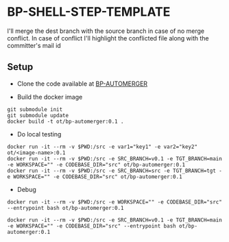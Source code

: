 # BP-SHELL-STEP-TEMPLATE
I'll merge the dest branch with the source branch in case of no merge conflict. In case of conflict I'll highlight the conflicted file along with the committer's mail id

## Setup
* Clone the code available at [BP-AUTOMERGER](https://github.com/OT-BUILDPIPER-MARKETPLACE/BP-AUTOMERGER)

* Build the docker image
```
git submodule init
git submodule update
docker build -t ot/bp-automerger:0.1 .
```

* Do local testing
```
docker run -it --rm -v $PWD:/src -e var1="key1" -e var2="key2" ot/<image-name>:0.1
docker run -it --rm -v $PWD:/src -e SRC_BRANCH=v0.1 -e TGT_BRANCH=main -e WORKSPACE="" -e CODEBASE_DIR="src" ot/bp-automerger:0.1
docker run -it --rm -v $PWD:/src -e SRC_BRANCH=src -e TGT_BRANCH=tgt -e WORKSPACE="" -e CODEBASE_DIR="src" ot/bp-automerger:0.1
```

* Debug
```
docker run -it --rm -v $PWD:/src -e WORKSPACE="" -e CODEBASE_DIR="src" --entrypoint bash ot/bp-automerger:0.1

docker run -it --rm -v $PWD:/src -e SRC_BRANCH=v0.1 -e TGT_BRANCH=main -e WORKSPACE="" -e CODEBASE_DIR="src" --entrypoint bash ot/bp-automerger:0.1
```